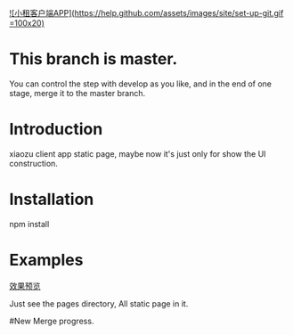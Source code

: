 [![小租客户端APP](https://help.github.com/assets/images/site/set-up-git.gif =100x20)](http://cnhub.github.io/xz-client/)

# This branch is master.
You can control the step with develop as you like,
and in the end of one stage, merge it to the master branch.

# Introduction

xiaozu client app static page, maybe now it's just only for show the UI
construction.

# Installation
npm install

# Examples
[效果预览](http://cnhub.github.io/xz-client/)

Just see the pages directory, All static page in it.

#New
Merge progress.
